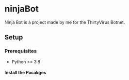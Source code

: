 # ninjaBot
Ninja Bot is a project made by me for the ThirtyVirus Botnet. 

## Setup

### Prerequisites
* Python >= 3.8

#### Install the Pacakges
